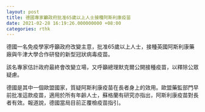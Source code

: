 ```yaml
---
layout: post
title: 德國專家籲政府批准65歲以上人士接種阿斯利康疫苗
date: 2021-02-28 16:19:26.000000000 +08:00
categories: rthk
---
```


德國一名免疫學家呼籲政府改變主意，批准65歲以上人士，接種英國阿斯利康藥廠與牛津大學合作研發的新型冠狀病毒疫苗。

該名專家估計政府最終會改變立場，又呼籲總理默克爾公開接種疫苗，以釋除公眾疑慮。

德國是其中一個歐盟國家，質疑阿斯利康疫苗在長者身上的效用。歐盟藥監部門早前批准這款疫苗，適用於所有年齡人士，蘇格蘭有研究亦指出，阿斯利康疫苗對長者有效。報道說，德國當局目前正覆檢疫苗指引。

